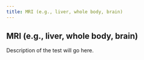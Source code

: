 ```yaml
---
title: MRI (e.g., liver, whole body, brain)
---
```


## MRI (e.g., liver, whole body, brain)


Description of the test will go here.
